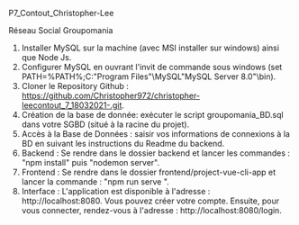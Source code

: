 P7_Contout_Christopher-Lee

Réseau Social Groupomania 

1. Installer MySQL sur la machine (avec MSI installer sur windows) ainsi que Node Js. 
2. Configurer MySQL en ouvrant l'invit de commande sous windows (set PATH=%PATH%;C:\"Program Files"\MySQL\"MySQL Server 8.0"\bin).
3. Cloner le Repository Github : https://github.com/Christopher972/christopher-leecontout_7_18032021-.git.
4. Création de la base de donnée: exécuter le script groupomania_BD.sql dans votre SGBD (situé à la racine du projet).
5. Accès à la Base de Données : saisir vos informations de connexions à la BD en suivant les instructions du Readme du backend. 
6. Backend : Se rendre dans le dossier backend et lancer les commandes : "npm install" puis "nodemon server".
7. Frontend : Se rendre dans le dossier frontend/project-vue-cli-app et lancer la commande : "npm run serve ".
8. Interface : L'application est disponible à l'adresse : http://localhost:8080. Vous pouvez créer votre compte.
   Ensuite, pour vous connecter, rendez-vous à l'adresse : http://localhost:8080/login.
   
